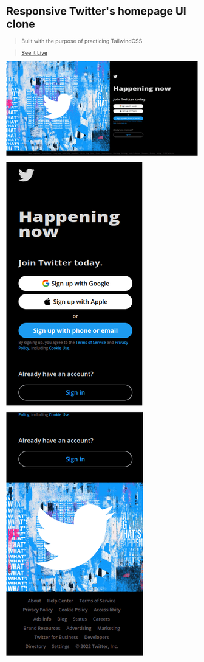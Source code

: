 # Responsive Twitter's homepage UI clone

> Built with the purpose of practicing TailwindCSS

> [See it Live](https://loruki-website-phi.vercel.app/)

![](https://github.com/juxnpxblo/twitter-homepage-clone/blob/master/preview-desktop.png)

![](https://github.com/juxnpxblo/twitter-homepage-clone/blob/master/preview-phone-1.png)

![](https://github.com/juxnpxblo/twitter-homepage-clone/blob/master/preview-phone-2.png)
